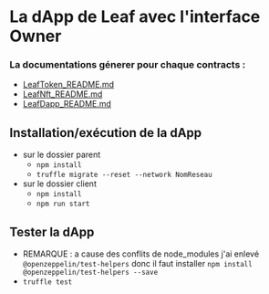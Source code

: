 # La dApp de Leaf avec l'interface Owner


### La documentations génerer pour chaque contracts :
- [LeafToken_README.md](https://ipfs.io/ipfs/QmQrJhTsEgLgkqSL3nhSLFqceXJczfZzSfTy3NMsWhQdEn)
- [LeafNft_README.md](https://ipfs.io/ipfs/QmdoCigjx7EiGb1wid6BHmaZk9iqwWq3qoR6PxwVEatH3W)
- [LeafDapp_README.md](https://ipfs.io/ipfs/QmfYCzzauCN6iYpsvHAJ74WisGv6HWVZcTqz2WRyqUFYkK)

## Installation/exécution de la dApp
- sur le dossier parent
  - `npm install`
  - `truffle migrate --reset --network NomReseau`
- sur le dossier client
  - `npm install`
  - `npm run start`
  
## Tester la dApp
- REMARQUE : a cause des conflits de node_modules j'ai enlevé `@openzeppelin/test-helpers` donc il faut installer
  `npm install @openzeppelin/test-helpers --save`
- `truffle test`
